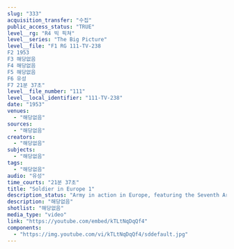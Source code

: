 ```yaml
---
slug: "333"
acquisition_transfer: "수집"
public_access_status: "TRUE"
level__rg: "R4 빅 픽쳐"
level__series: "The Big Picture"
level__file: "F1 RG 111-TV-238
F2 1953
F3 해당없음
F4 해당없음
F5 해당없음
F6 유성
F7 21분 37초"
level__file_number: "111"
level__local_identifier: "111-TV-238"
date: "1953"
venues: 
  - "해당없음"
sources: 
  - "해당없음"
creators: 
  - "해당없음"
subjects: 
  - "해당없음"
tags: 
  - "해당없음"
audio: "유성"
time_courts: "21분 37초"
title: "Soldier in Europe 1"
description_status: "Army in action in Europe, featuring the Seventh Army - alert and ready for any mission."
description: "해당없음"
shotlist: "해당없음"
media_type: "video"
link: "https://youtube.com/embed/kTLtNqDqQf4"
components: 
  - "https://img.youtube.com/vi/kTLtNqDqQf4/sddefault.jpg"
---
```

